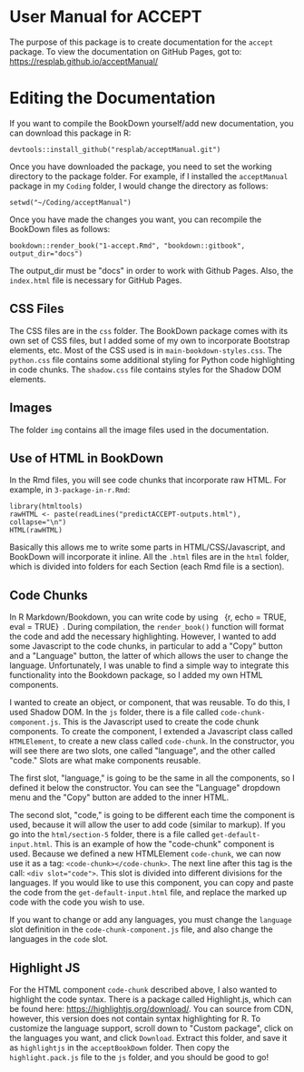 # User Manual for ACCEPT

The purpose of this package is to create documentation for the `accept` package. To view the documentation on GitHub Pages, got to: https://resplab.github.io/acceptManual/

# Editing the Documentation

If you want to compile the BookDown yourself/add new documentation, you can download this package in R:

```
devtools::install_github("resplab/acceptManual.git")
```
Once you have downloaded the package, you need to set the working directory to the package folder. For example, if I installed the `acceptManual` package in my `Coding` folder, I would change the directory as follows:

```
setwd("~/Coding/acceptManual")
```
Once you have made the changes you want, you can recompile the BookDown files as follows:

```
bookdown::render_book("1-accept.Rmd", "bookdown::gitbook", output_dir="docs")
```

The output_dir must be "docs" in order to work with Github Pages. Also, the `index.html` file is necessary for GitHub Pages.

## CSS Files

The CSS files are in the `css` folder. The BookDown package comes with its own set of CSS files, but I added some of my own to incorporate Bootstrap elements, etc. Most of the CSS used is in `main-bookdown-styles.css`. The `python.css` file contains some additional styling for Python code highlighting in code chunks. The `shadow.css` file contains styles for the Shadow DOM elements. 

## Images

The folder `img` contains all the image files used in the documentation.

## Use of HTML in BookDown

In the Rmd files, you will see code chunks that incorporate raw HTML. For example, in `3-package-in-r.Rmd`:

```
library(htmltools)
rawHTML <- paste(readLines("predictACCEPT-outputs.html"), collapse="\n")
HTML(rawHTML)
```

Basically this allows me to write some parts in HTML/CSS/Javascript, and BookDown will incorporate it inline. All the `.html` files are in the `html` folder, which is divided into folders for each Section (each Rmd file is a section).

## Code Chunks

In R Markdown/Bookdown, you can write code by using ``` ```{r, echo = TRUE, eval = TRUE}``` ```. During compilation, the `render_book()` function will format the code and add the necessary highlighting. However, I wanted to add some Javascript to the code chunks, in particular to add a "Copy" button and a "Language" button, the latter of which allows the user to change the language. Unfortunately, I was unable to find a simple way to integrate this functionality into the Bookdown package, so I added my own HTML components.

I wanted to create an object, or component, that was reusable. To do this, I used Shadow DOM. In the `js` folder, there is a file called `code-chunk-component.js`. This is the Javascript used to create the code chunk components. To create the component, I extended a Javascript class called `HTMLElement`, to create a new class called `code-chunk`. In the constructor, you will see there are two slots, one called "language", and the other called "code." Slots are what make components reusable. 

The first slot, "language," is going to be the same in all the components, so I defined it below the constructor. You can see the "Language" dropdown menu and the "Copy" button are added to the inner HTML.

The second slot, "code," is going to be different each time the component is used, because it will allow the user to add code (similar to markup). If you go into the `html/section-5` folder, there is a file called `get-default-input.html`. This is an example of how the "code-chunk" component is used. Because we defined a new HTMLElement `code-chunk`, we can now use it as a tag: ```<code-chunk></code-chunk>```. The next line after this tag is the call: ```<div slot="code">```. This slot is divided into different divisions for the languages. If you would like to use this component, you can copy and paste the code from the `get-default-input.html` file, and replace the marked up code with the code you wish to use. 

If you want to change or add any languages, you must change the `language` slot definition in the `code-chunk-component.js` file, and also change the languages in the `code` slot. 

## Highlight JS

For the HTML component `code-chunk` described above, I also wanted to highlight the code syntax. There is a package called Highlight.js, which can be found here: https://highlightjs.org/download/. You can source from CDN, however, this version does not contain syntax highlighting for R. To customize the language support, scroll down to "Custom package", click on the languages you want, and click `Download`. Extract this folder, and save it as `highlightjs` in the `acceptBookDown` folder. Then copy the `highlight.pack.js` file to the `js` folder, and you should be good to go!

